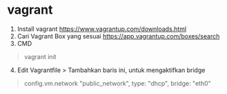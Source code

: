# vagrant
1. Install vagrant
https://www.vagrantup.com/downloads.html
2. Cari Vagrant Box yang sesuai
https://app.vagrantup.com/boxes/search
3. CMD
> vagrant init
4. Edit Vagrantfile > Tambahkan baris ini, untuk mengaktifkan bridge
> config.vm.network "public_network", type: "dhcp", bridge: "eth0"
